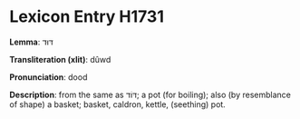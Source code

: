 # Lexicon Entry H1731

**Lemma**: דּוּד

**Transliteration (xlit)**: dûwd

**Pronunciation**: dood

**Description**:
from the same as דּוֹד; a pot (for boiling); also (by resemblance of shape) a basket; basket, caldron, kettle, (seething) pot.
